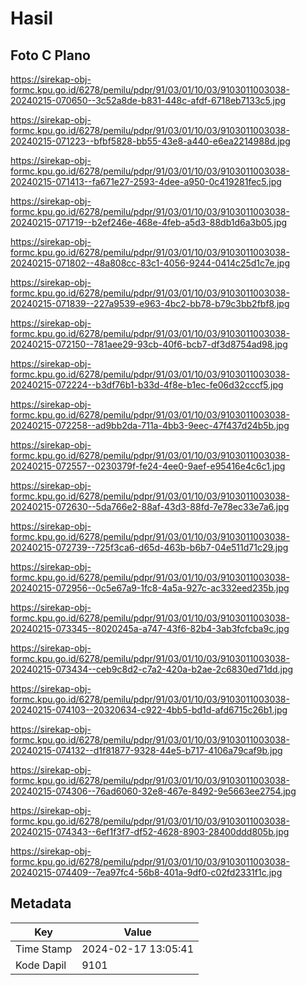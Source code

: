 # Hasil

## Foto C Plano

https://sirekap-obj-formc.kpu.go.id/6278/pemilu/pdpr/91/03/01/10/03/9103011003038-20240215-070650--3c52a8de-b831-448c-afdf-6718eb7133c5.jpg

https://sirekap-obj-formc.kpu.go.id/6278/pemilu/pdpr/91/03/01/10/03/9103011003038-20240215-071223--bfbf5828-bb55-43e8-a440-e6ea2214988d.jpg

https://sirekap-obj-formc.kpu.go.id/6278/pemilu/pdpr/91/03/01/10/03/9103011003038-20240215-071413--fa671e27-2593-4dee-a950-0c419281fec5.jpg

https://sirekap-obj-formc.kpu.go.id/6278/pemilu/pdpr/91/03/01/10/03/9103011003038-20240215-071719--b2ef246e-468e-4feb-a5d3-88db1d6a3b05.jpg

https://sirekap-obj-formc.kpu.go.id/6278/pemilu/pdpr/91/03/01/10/03/9103011003038-20240215-071802--48a808cc-83c1-4056-9244-0414c25d1c7e.jpg

https://sirekap-obj-formc.kpu.go.id/6278/pemilu/pdpr/91/03/01/10/03/9103011003038-20240215-071839--227a9539-e963-4bc2-bb78-b79c3bb2fbf8.jpg

https://sirekap-obj-formc.kpu.go.id/6278/pemilu/pdpr/91/03/01/10/03/9103011003038-20240215-072150--781aee29-93cb-40f6-bcb7-df3d8754ad98.jpg

https://sirekap-obj-formc.kpu.go.id/6278/pemilu/pdpr/91/03/01/10/03/9103011003038-20240215-072224--b3df76b1-b33d-4f8e-b1ec-fe06d32cccf5.jpg

https://sirekap-obj-formc.kpu.go.id/6278/pemilu/pdpr/91/03/01/10/03/9103011003038-20240215-072258--ad9bb2da-711a-4bb3-9eec-47f437d24b5b.jpg

https://sirekap-obj-formc.kpu.go.id/6278/pemilu/pdpr/91/03/01/10/03/9103011003038-20240215-072557--0230379f-fe24-4ee0-9aef-e95416e4c6c1.jpg

https://sirekap-obj-formc.kpu.go.id/6278/pemilu/pdpr/91/03/01/10/03/9103011003038-20240215-072630--5da766e2-88af-43d3-88fd-7e78ec33e7a6.jpg

https://sirekap-obj-formc.kpu.go.id/6278/pemilu/pdpr/91/03/01/10/03/9103011003038-20240215-072739--725f3ca6-d65d-463b-b6b7-04e511d71c29.jpg

https://sirekap-obj-formc.kpu.go.id/6278/pemilu/pdpr/91/03/01/10/03/9103011003038-20240215-072956--0c5e67a9-1fc8-4a5a-927c-ac332eed235b.jpg

https://sirekap-obj-formc.kpu.go.id/6278/pemilu/pdpr/91/03/01/10/03/9103011003038-20240215-073345--8020245a-a747-43f6-82b4-3ab3fcfcba9c.jpg

https://sirekap-obj-formc.kpu.go.id/6278/pemilu/pdpr/91/03/01/10/03/9103011003038-20240215-073434--ceb9c8d2-c7a2-420a-b2ae-2c6830ed71dd.jpg

https://sirekap-obj-formc.kpu.go.id/6278/pemilu/pdpr/91/03/01/10/03/9103011003038-20240215-074103--20320634-c922-4bb5-bd1d-afd6715c26b1.jpg

https://sirekap-obj-formc.kpu.go.id/6278/pemilu/pdpr/91/03/01/10/03/9103011003038-20240215-074132--d1f81877-9328-44e5-b717-4106a79caf9b.jpg

https://sirekap-obj-formc.kpu.go.id/6278/pemilu/pdpr/91/03/01/10/03/9103011003038-20240215-074306--76ad6060-32e8-467e-8492-9e5663ee2754.jpg

https://sirekap-obj-formc.kpu.go.id/6278/pemilu/pdpr/91/03/01/10/03/9103011003038-20240215-074343--6ef1f3f7-df52-4628-8903-28400ddd805b.jpg

https://sirekap-obj-formc.kpu.go.id/6278/pemilu/pdpr/91/03/01/10/03/9103011003038-20240215-074409--7ea97fc4-56b8-401a-9df0-c02fd2331f1c.jpg


## Metadata

| Key        | Value               |
| ---------- | ------------------- |
| Time Stamp | 2024-02-17 13:05:41 |
| Kode Dapil | 9101                |




